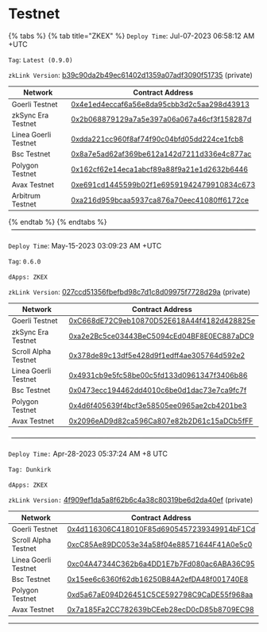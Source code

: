 # Testnet

{% tabs %}
{% tab title="ZKEX" %}
`Deploy Time`: Jul-07-2023 06:58:12 AM +UTC

`Tag`: `Latest (0.9.0)`

`zkLink Version`: [b39c90da2b49ec61402d1359a07adf3090f51735](https://github.com/zkLinkProtocol/zklink-periphery/commit/b39c90da2b49ec61402d1359a07adf3090f51735) (private)

<table><thead><tr><th width="242">Network</th><th>Contract Address</th></tr></thead><tbody><tr><td>Goerli Testnet</td><td><a href="https://goerli.etherscan.io/address/0x4e1ed4eccaf6a56e8da95cbb3d2c5aa298d43913">0x4e1ed4eccaf6a56e8da95cbb3d2c5aa298d43913</a></td></tr><tr><td>zkSync Era Testnet</td><td><a href="https://goerli.explorer.zksync.io/address/0x2b068879129a7a5e397a06a067a46cf3f158287d">0x2b068879129a7a5e397a06a067a46cf3f158287d</a></td></tr><tr><td>Linea Goerli Testnet</td><td><a href="https://explorer.goerli.linea.build/address/0xdDa221Cc960f8af74f90c04bfd05dD224CE1FcB8">0xdda221cc960f8af74f90c04bfd05dd224ce1fcb8</a></td></tr><tr><td>Bsc Testnet</td><td><a href="https://testnet.bscscan.com/address/0x8a7e5ad62af369be612a142d7211d336e4c877ac">0x8a7e5ad62af369be612a142d7211d336e4c877ac</a></td></tr><tr><td>Polygon Testnet</td><td><a href="https://mumbai.polygonscan.com/address/0x162cf62e14eca1abcf89a88f9a21e1d2632b6446">0x162cf62e14eca1abcf89a88f9a21e1d2632b6446</a></td></tr><tr><td>Avax Testnet</td><td><a href="https://testnet.snowtrace.io/address/0xe691cd1445599b02f1e69591942479910834c673">0xe691cd1445599b02f1e69591942479910834c673</a></td></tr><tr><td>Arbitrum Testnet</td><td><a href="https://goerli.arbiscan.io/address/0xa216d959bcaa5937ca876a70eec41080ff6172ce">0xa216d959bcaa5937ca876a70eec41080ff6172ce</a></td></tr></tbody></table>
{% endtab %}
{% endtabs %}

<img src="../.gitbook/assets/file.excalidraw.svg" alt="" class="gitbook-drawing">

`Deploy Time`: May-15-2023 03:09:23 AM +UTC

`Tag`: `0.6.0`

`dApps: ZKEX`

`zkLink Version`: [027ccd51356fbefbd98c7d1c8d09975f7728d29a](https://github.com/zkLinkProtocol/zklink-periphery/commit/027ccd51356fbefbd98c7d1c8d09975f7728d29a) (private)

<table><thead><tr><th width="242">Network</th><th>Contract Address</th></tr></thead><tbody><tr><td>Goerli Testnet</td><td><a href="https://goerli.etherscan.io/address/0xC668dE72C9eb10870D52E618A44f4182d428825e">0xC668dE72C9eb10870D52E618A44f4182d428825e</a></td></tr><tr><td>zkSync Era Testnet</td><td><a href="https://goerli.explorer.zksync.io/address/0xa2e2Bc5ce03443BeC5094cEd04BF8E0EC887aDC9">0xa2e2Bc5ce03443BeC5094cEd04BF8E0EC887aDC9</a></td></tr><tr><td>Scroll Alpha Testnet</td><td><a href="https://blockscout.scroll.io/address/0x378de89c13df5e428d9f1edff4ae305764d592e2">0x378de89c13df5e428d9f1edff4ae305764d592e2</a></td></tr><tr><td>Linea Goerli Testnet</td><td><a href="https://explorer.goerli.linea.build/address/0x4931cb9e5fc58be00c5fd133d0961347f3406b86">0x4931cb9e5fc58be00c5fd133d0961347f3406b86</a></td></tr><tr><td>Bsc Testnet</td><td><a href="https://testnet.bscscan.com/address/0x0473ecc194462dd4010c6be0d1dac73e7ca9fc7f">0x0473ecc194462dd4010c6be0d1dac73e7ca9fc7f</a></td></tr><tr><td>Polygon Testnet</td><td><a href="https://mumbai.polygonscan.com/address/0x4d6f405639f4bcf3e58505ee0965ae2cb4201be3">0x4d6f405639f4bcf3e58505ee0965ae2cb4201be3</a></td></tr><tr><td>Avax Testnet</td><td><a href="https://testnet.snowtrace.io/address/0x2096eAD9d82ca596Ca807e82b2D61c15aDCb5fFF">0x2096eAD9d82ca596Ca807e82b2D61c15aDCb5fFF</a></td></tr></tbody></table>

<img src="../.gitbook/assets/file.excalidraw.svg" alt="" class="gitbook-drawing">

`Deploy Time:` Apr-28-2023 05:37:24 AM +8 UTC

`Tag: Dunkirk`

`dApps: ZKEX`

`zkLink Version:` [4f909ef1da5a8f62b6c4a38c80319be6d2da40ef](https://github.com/zkLinkProtocol/zklink-periphery/commit/4f909ef1da5a8f62b6c4a38c80319be6d2da40ef) (private)

<table><thead><tr><th width="245">Network</th><th>Contract Address</th></tr></thead><tbody><tr><td>Goerli Testnet</td><td><a href="https://goerli.etherscan.io/address/0x4d116306C418010F85d6905457239349914bF1Cd">0x4d116306C418010F85d6905457239349914bF1Cd</a></td></tr><tr><td>Scroll Alpha Testnet</td><td><a href="https://blockscout.scroll.io/address/0xcC85Ae89DC053e34a58f04e88571644F41A0e5c0">0xcC85Ae89DC053e34a58f04e88571644F41A0e5c0</a></td></tr><tr><td>Linea Goerli Testnet</td><td><a href="https://explorer.goerli.linea.build/address/0xc04A47344C362b6a4DD1E7b7Fd080ac6ABA36C95">0xc04A47344C362b6a4DD1E7b7Fd080ac6ABA36C95</a></td></tr><tr><td>Bsc Testnet</td><td><a href="https://testnet.bscscan.com/address/0x15ee6c6360f62db16250B84A2efDA48f001740E8">0x15ee6c6360f62db16250B84A2efDA48f001740E8</a></td></tr><tr><td>Polygon Testnet</td><td><a href="https://mumbai.polygonscan.com/address/0xd5a67aE094D26451C5CE592798C9CaDE55f968aa">0xd5a67aE094D26451C5CE592798C9CaDE55f968aa</a></td></tr><tr><td>Avax Testnet</td><td><a href="https://testnet.snowtrace.io/address/0x7a185Fa2CC782639bCEeb28ecD0cD85b8709EC98">0x7a185Fa2CC782639bCEeb28ecD0cD85b8709EC98</a></td></tr></tbody></table>

***
